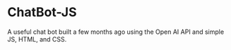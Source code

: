 # ChatBot-JS
A useful chat bot built a few months ago using the Open AI API and simple JS, HTML, and CSS.
